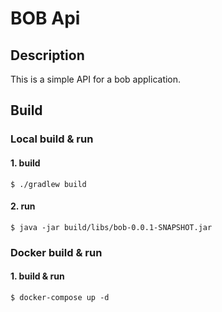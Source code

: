 # BOB Api
## Description
This is a simple API for a bob application.

## Build

### Local build & run

#### 1. build

```shell
$ ./gradlew build
```

#### 2. run

```shell
$ java -jar build/libs/bob-0.0.1-SNAPSHOT.jar
```

### Docker build & run

#### 1. build & run

```shell
$ docker-compose up -d
````
